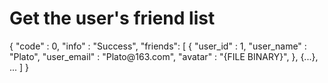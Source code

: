# Get the user&apos;s friend list

<api-endpoint openapi-path="../cotalk.yaml" endpoint="/api/user/{userid}/friends" method="GET">

<response type="200">
<sample>
{
    "code" : 0,
    "info" : "Success",
    "friends": [
        {
            "user_id" : 1,
            "user_name" : "Plato",
            "user_email" : "Plato@163.com",
            "avatar" : "{FILE BINARY}",
        },
        {...},
        ...
    ]
}
</sample>
</response>

</api-endpoint>